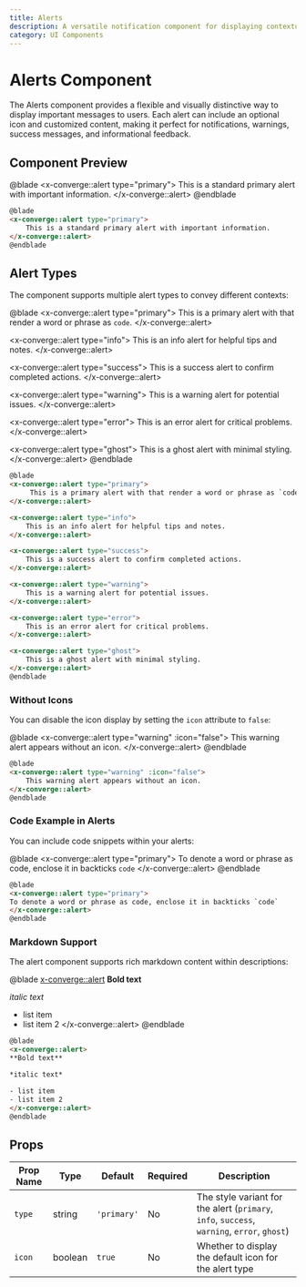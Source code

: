 ```yaml
---
title: Alerts
description: A versatile notification component for displaying contextual messages, warnings, or feedback to users
category: UI Components
---
```


# Alerts Component

The Alerts component provides a flexible and visually distinctive way to display important messages to users. Each alert can include an optional icon and customized content, making it perfect for notifications, warnings, success messages, and informational feedback.

## Component Preview

@blade
<x-converge::alert type="primary">
    This is a standard primary alert with important information.
</x-converge::alert>
@endblade

```html
@blade
<x-converge::alert type="primary">
    This is a standard primary alert with important information.
</x-converge::alert>
@endblade
```

## Alert Types

The component supports multiple alert types to convey different contexts:

@blade
<x-converge::alert type="primary">
    This is a primary alert with that render a word or phrase as `code`.
</x-converge::alert>

<x-converge::alert type="info">
    This is an info alert for helpful tips and notes.
</x-converge::alert>

<x-converge::alert type="success">
    This is a success alert to confirm completed actions.
</x-converge::alert>

<x-converge::alert type="warning">
    This is a warning alert for potential issues.
</x-converge::alert>

<x-converge::alert type="error">
    This is an error alert for critical problems.
</x-converge::alert>

<x-converge::alert type="ghost">
    This is a ghost alert with minimal styling.
</x-converge::alert>
@endblade

```html
@blade
<x-converge::alert type="primary">
     This is a primary alert with that render a word or phrase as `code`.
</x-converge::alert>

<x-converge::alert type="info">
    This is an info alert for helpful tips and notes.
</x-converge::alert>

<x-converge::alert type="success">
    This is a success alert to confirm completed actions.
</x-converge::alert>

<x-converge::alert type="warning">
    This is a warning alert for potential issues.
</x-converge::alert>

<x-converge::alert type="error">
    This is an error alert for critical problems.
</x-converge::alert>

<x-converge::alert type="ghost">
    This is a ghost alert with minimal styling.
</x-converge::alert>
@endblade
```

### Without Icons

You can disable the icon display by setting the `icon` attribute to `false`:

@blade
<x-converge::alert type="warning" :icon="false">
    This warning alert appears without an icon.
</x-converge::alert>
@endblade

```html
@blade
<x-converge::alert type="warning" :icon="false">
    This warning alert appears without an icon.
</x-converge::alert>
@endblade
```

### Code Example in Alerts

You can include code snippets within your alerts:

@blade
<x-converge::alert type="primary">
To denote a word or phrase as code, enclose it in backticks `code`
</x-converge::alert>
@endblade

```html
@blade
<x-converge::alert type="primary">
To denote a word or phrase as code, enclose it in backticks `code`
</x-converge::alert>
@endblade
```


### Markdown Support

The alert component supports rich markdown content within descriptions:

@blade
<x-converge::alert>
**Bold text**

*italic text*

- list item
- list item 2
</x-converge::alert>
@endblade

```html
@blade
<x-converge::alert>
**Bold text**

*italic text*

- list item
- list item 2
</x-converge::alert>
@endblade
```


## Props

| Prop Name | Type | Default | Required | Description |
|-----------|------|---------|----------|-------------|
| `type` | string | `'primary'` | No | The style variant for the alert (`primary`, `info`, `success`, `warning`, `error`, `ghost`) |
| `icon` | boolean | `true` | No | Whether to display the default icon for the alert type |
